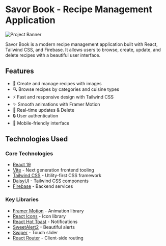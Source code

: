 # Savor Book - Recipe Management Application

![Project Banner](https://i.ibb.co/CKmNMzv8/Screenshot-2.png)

Savor Book is a modern recipe management application built with React, Tailwind CSS, and Firebase. It allows users to browse, create, update, and delete recipes with a beautiful user interface.

## Features

- 🍳 Create and manage recipes with images
- 🔍 Browse recipes by categories and cuisine types
- ⚡ Fast and responsive design with Tailwind CSS
- ✨ Smooth animations with Framer Motion
- 🔄 Real-time updates & Delete
- 🔒 User authentication 
- 📱 Mobile-friendly interface

## Technologies Used

### Core Technologies
- [React 19](https://react.dev/)
- [Vite](https://vitejs.dev/) - Next generation frontend tooling
- [Tailwind CSS](https://tailwindcss.com/) - Utility-first CSS framework
- [DaisyUI](https://daisyui.com/) - Tailwind CSS components
- [Firebase](https://firebase.google.com/) - Backend services

### Key Libraries
- [Framer Motion](https://www.framer.com/motion/) - Animation library
- [React Icons](https://react-icons.github.io/react-icons/) - Icon library
- [React Hot Toast](https://react-hot-toast.com/) - Notifications
- [SweetAlert2](https://sweetalert2.github.io/) - Beautiful alerts
- [Swiper](https://swiperjs.com/) - Touch slider
- [React Router](https://reactrouter.com/) - Client-side routing